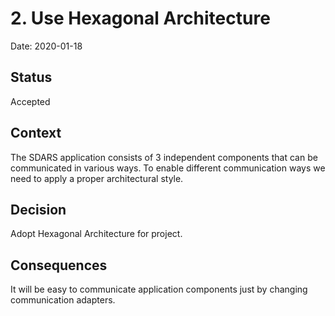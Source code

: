 # 2. Use Hexagonal Architecture

Date: 2020-01-18

## Status

Accepted

## Context

The SDARS application consists of 3 independent components that can be communicated in various ways.
To enable different communication ways we need to apply a proper architectural style.

## Decision

Adopt Hexagonal Architecture for project.

## Consequences

It will be easy to communicate application components just by changing communication adapters.
